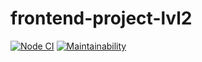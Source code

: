 # frontend-project-lvl2

[![Node CI](https://github.com/TimurDavlet/frontend-project-lvl-2/actions/workflows/main.yml/badge.svg)](https://github.com/TimurDavlet/frontend-project-lvl-2/actions)
[![Maintainability](https://api.codeclimate.com/v1/badges/3ee67d28ca49c0bed362/maintainability)](https://codeclimate.com/github/TimurDavlet/frontend-project-lvl-2/maintainability)
